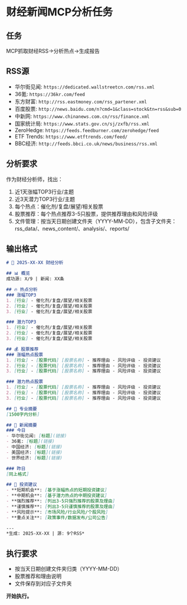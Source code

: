 # 财经新闻MCP分析任务

## 任务
MCP抓取财经RSS→分析热点→生成报告

## RSS源
- 华尔街见闻: `https://dedicated.wallstreetcn.com/rss.xml`
- 36氪: `https://36kr.com/feed`
- 东方财富: `http://rss.eastmoney.com/rss_partener.xml`
- 百度股票: `http://news.baidu.com/n?cmd=1&class=stock&tn=rss&sub=0`
- 中新网: `https://www.chinanews.com.cn/rss/finance.xml`
- 国家统计局: `https://www.stats.gov.cn/sj/zxfb/rss.xml`
- ZeroHedge: `https://feeds.feedburner.com/zerohedge/feed`
- ETF Trends: `https://www.etftrends.com/feed/`
- BBC经济: `http://feeds.bbci.co.uk/news/business/rss.xml`

## 分析要求
作为财经分析师，找出：
1. 近1天涨幅TOP3行业/主题
2. 近3天潜力TOP3行业/主题
3. 每个热点：催化剂/复盘/展望/相关股票
4. 股票推荐：每个热点推荐3-5只股票，提供推荐理由和风险评级
5. 文件管理：按当天日期创建文件夹（YYYY-MM-DD），包含子文件夹：rss_data/、news_content/、analysis/、reports/

## 输出格式
```markdown
# 📅 2025-XX-XX 财经分析

## 📊 概览
成功源: X/9 | 新闻: XX条

## 🔥 热点分析
### 涨幅TOP3
1. [行业] - 催化剂/复盘/展望/相关股票
2. [行业] - 催化剂/复盘/展望/相关股票
3. [行业] - 催化剂/复盘/展望/相关股票

### 潜力TOP3
1. [行业] - 催化剂/复盘/展望/相关股票
2. [行业] - 催化剂/复盘/展望/相关股票
3. [行业] - 催化剂/复盘/展望/相关股票

## 💰 股票推荐
### 涨幅热点股票
1. [行业] - [股票代码] [股票名称] - 推荐理由 - 风险评级 - 投资建议
2. [行业] - [股票代码] [股票名称] - 推荐理由 - 风险评级 - 投资建议
3. [行业] - [股票代码] [股票名称] - 推荐理由 - 风险评级 - 投资建议

### 潜力热点股票
1. [行业] - [股票代码] [股票名称] - 推荐理由 - 风险评级 - 投资建议
2. [行业] - [股票代码] [股票名称] - 推荐理由 - 风险评级 - 投资建议
3. [行业] - [股票代码] [股票名称] - 推荐理由 - 风险评级 - 投资建议

## 📝 专业摘要
[1500字内分析]

## 📰 新闻摘要
### 今日
- 华尔街见闻: [标题](链接)
- 36氪: [标题](链接)
- 中国经济: [标题](链接)
- 美国经济: [标题](链接)
- 世界经济: [标题](链接)

### 昨日
[同上格式]

## 🎯 投资建议
- **短期机会**: [基于涨幅热点的短期投资建议]
- **中期机会**: [基于潜力热点的中期投资建议]
- **强烈推荐**: [列出3-5只强烈推荐的股票及理由]
- **谨慎推荐**: [列出3-5只谨慎推荐的股票及理由]
- **风险提示**: [市场风险/行业风险/个股风险]
- **重点关注**: [政策事件/数据发布/公司公告]

---
*生成: 2025-XX-XX | 源: 9个RSS*
```

## 执行要求
- 按当天日期创建文件夹归类（YYYY-MM-DD）
- 股票推荐和理由说明
- 文件保存到对应子文件夹

**开始执行。**
